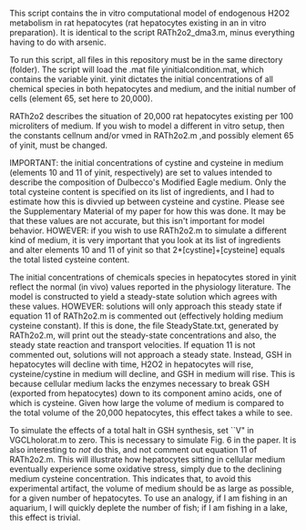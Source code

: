 This script contains the in vitro computational model of endogenous H2O2 metabolism in rat hepatocytes (rat hepatocytes
existing in an in vitro preparation). It is identical to the script RATh2o2_dma3.m, minus everything having to do with
arsenic. 

To run this script, all files in this repository must be in the same directory (folder). The script will load the .mat file
yinitialcondition.mat, which contains the variable yinit. yinit dictates the initial concentrations of all chemical species
in both hepatocytes and medium, and the initial number of cells (element 65, set here to 20,000). 

RATh2o2 describes the situation of 20,000 rat hepatocytes existing per 100 microliters of medium. If you wish to model a 
different in vitro setup, then the constants cellnum and/or vmed in RATh2o2.m ,and possibly element 65 of yinit, must be 
changed. 

IMPORTANT: the initial concentrations of cystine and cysteine in medium (elements 10 and 11 of yinit, respectively) are 
set to values intended to describe the composition of Dulbecco's Modified Eagle medium. Only the total cysteine content
is specified on its list of ingredients, and I had to estimate how this is divvied up between cysteine and cystine. Please
see the Supplementary Material of my paper for how this was done. It may be that these values are not accurate, but this
isn't important for model behavior. HOWEVER: if you wish to use RATh2o2.m to simulate a different kind of medium, it is very
important that you look at its list of ingredients and alter elements 10 and 11 of yinit so that 2*[cystine]+[cysteine] equals
the total listed cysteine content.

The initial concentrations of chemicals species in hepatocytes stored in yinit reflect the normal (in vivo) values reported in the
physiology literature. The model is constructed to yield a steady-state solution which agrees with these values. HOWEVER: solutions
will only approach this steady state if equation 11 of RATh2o2.m is commented out (effectively holding medium cysteine constant). 
If this is done, the file SteadyState.txt, generated by RATh2o2.m, will print out the steady-state concentrations and also, the steady
state reaction and transport velocities. If equation 11 is not commented out, solutions will not approach a steady state. Instead,
GSH in hepatocytes will decline with time, H2O2 in hepatocytes will rise, cysteine/cystine in medium will decline, and GSH in medium 
will rise. This is because cellular medium lacks the enzymes necessary to break GSH (exported from hepatocytes) down to its component
amino acids, one of which is cysteine. Given how large the volume of medium is compared to the total volume of the 20,000 
hepatocytes, this effect takes a while to see.

To simulate the effects of a total halt in GSH synthesis, set ``V" in VGCLholorat.m to zero. This is necessary to simulate Fig. 6 in the
paper. It is also interesting to *not* do this, and not comment out equation 11 of RATh2o2.m. This will illustrate how hepatocytes 
sitting in cellular medium eventually experience some oxidative stress, simply due to the declining medium cysteine concentration.
This indicates that, to avoid this experimental artifact, the volume of medium should be as large as possible, for a given number
of hepatocytes. To use an analogy, if I am fishing in an aquarium, I will quickly deplete the number of fish; if I am fishing in a lake,
this effect is trivial.


 

